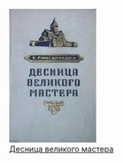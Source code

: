 ![](Десница%20великого%20мастера.jpg)  
[Десница великого мастера](Десница%20великого%20мастера.md)
